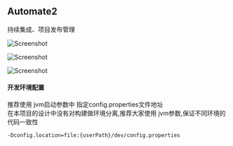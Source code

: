 ## Automate2
持续集成、项目发布管理

![Screenshot](http://47.100.63.232/resources/images/1.png)

![Screenshot](http://47.100.63.232/resources/images/2.png)

![Screenshot](http://47.100.63.232/resources/images/3.png)

#### 开发环境配置
 推荐使用 jvm启动参数中 指定config.properties文件地址  
 在本项目的设计中没有对构建做环境分离,推荐大家使用 jvm参数,保证不同环境的代码一致性
~~~~
-Dconfig.location=file:{userPath}/dev/config.properties
~~~~



